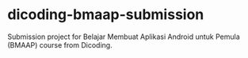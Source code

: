 # dicoding-bmaap-submission
Submission project for Belajar Membuat Aplikasi Android untuk Pemula (BMAAP) course from Dicoding. 
